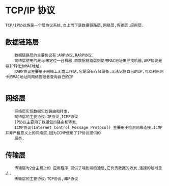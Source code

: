 # TCP/IP 协议
    TCP/IP协议族是一个层协议系统,自上而下是数据链路层,网络层,传输层,应用层.

## 数据链路层

```shell
    数据链路层的主要协议有:ARP协议,RARP协议.
    网络层使用的是ip来定位一台机器,而数据链路层则使用MAC地址来寻找机器,ARP协议是将IP转化为MAC地址.
    RARP协议主要用于网络上无盘工作站,它是没有存储设备,无法记住自己的IP,可以利用网卡的MAC地址向网络管理者查询自己的IP
    
```

## 网络层

```shell
    网络层实现数据包的路由和转发.
    网络层的主要协议:IP协议,ICMP协议
    IP协议主要用于数据包的路由和转发.
    ICMP协议(Internet Control Message Protocol) 主要用于检测网络连接.ICMP并非严格意义上的网络层,因为ICMP使用了IP协议提供的
    服务.
```

## 传输层

```shell
    传输层为2台主机上的 应用程序 提供了端到端的通信,它负责数据的收发,连接的超时重连.
    传输层的主要协议:TCP协议,UDP协议
```